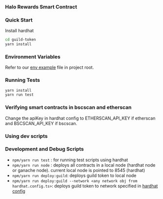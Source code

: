 ### Halo Rewards Smart Contract

### Quick Start

Install hardhat

```bash
cd guild-token
yarn install
```

### Environment Variables

Refer to our [env example](./.env.example) file in project root.

### Running Tests

```bash
yarn install
yarn run test
```

### Verifying smart contracts in bscscan and etherscan

Change the apiKey in hardhat config to ETHERSCAN_API_KEY if etherscan and BSCSCAN_API_KEY if bscscan.

### Using dev scripts

### Development and Debug Scripts

- `npm/yarn run test` : for running test scripts using hardhat
- `npm/yarn run node` : deploys all contracts in a local node (hardhat node or ganache node). current local node is pointed to 8545 (hardhat)
- `npm/yarn run deploy:guild`: deploys guild token to local node
- `npm/yarn run deploy:guild --network <any network obj from hardhat.config.ts>`: deploys guild token to network specified in [hardhat config](./hardhat.config.ts)

